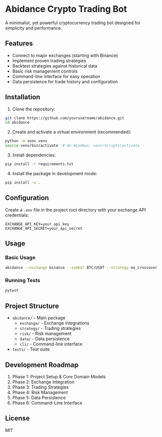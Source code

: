 # Abidance Crypto Trading Bot

A minimalist, yet powerful cryptocurrency trading bot designed for simplicity and performance.

## Features

- Connect to major exchanges (starting with Binance)
- Implement proven trading strategies
- Backtest strategies against historical data
- Basic risk management controls
- Command-line interface for easy operation
- Data persistence for trade history and configuration

## Installation

1. Clone the repository:
```bash
git clone https://github.com/yourusername/abidance.git
cd abidance
```

2. Create and activate a virtual environment (recommended):
```bash
python -m venv venv
source venv/bin/activate  # On Windows: venv\Scripts\activate
```

3. Install dependencies:
```bash
pip install -r requirements.txt
```

4. Install the package in development mode:
```bash
pip install -e .
```

## Configuration

Create a `.env` file in the project root directory with your exchange API credentials:

```
EXCHANGE_API_KEY=your_api_key
EXCHANGE_API_SECRET=your_api_secret
```

## Usage

### Basic Usage

```bash
abidance --exchange binance --symbol BTC/USDT --strategy ma_crossover
```

### Running Tests

```bash
pytest
```

## Project Structure

- `abidance/` - Main package
  - `exchange/` - Exchange integrations
  - `strategy/` - Trading strategies
  - `risk/` - Risk management
  - `data/` - Data persistence
  - `cli/` - Command-line interface
- `tests/` - Test suite

## Development Roadmap

1. Phase 1: Project Setup & Core Domain Models
2. Phase 2: Exchange Integration
3. Phase 3: Trading Strategies
4. Phase 4: Risk Management
5. Phase 5: Data Persistence
6. Phase 6: Command-Line Interface

## License

MIT 